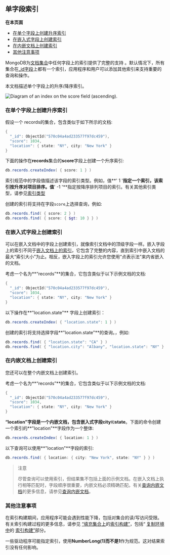 ## 单字段索引

**在本页面**

- [在单个字段上创建升序索引](#升序)
- [在嵌入式字段上创建索引](#字段)
- [在内嵌文档上创建索引](#文档)
- [其他注意事项](#注意)

MongoDB为[文档](https://docs.mongodb.com/manual/reference/glossary/#term-document)[集合](https://docs.mongodb.com/manual/reference/glossary/#term-collection)中任何字段上的索引提供了完整的支持 。默认情况下，所有集合在[_id字段](https://docs.mongodb.com/manual/indexes/#index-type-id)上都有一个索引，应用程序和用户可以添加其他索引来支持重要的查询和操作。

本文档描述单个字段上的升序/降序索引。

![Diagram of an index on the ``score`` field (ascending).](https://docs.mongodb.com/manual/_images/index-ascending.bakedsvg.svg)

### <span id="升序">在单个字段上创建升序索引</span>

假设一个 records的集合，包含类似于如下所示的文档:

```powershell
{
  "_id": ObjectId("570c04a4ad233577f97dc459"),
  "score": 1034,
  "location": { state: "NY", city: "New York" }
}
```

下面的操作在**records**集合的**score**字段上创建一个升序索引:

```powershell
db.records.createIndex( { score: 1 } )
```

索引规范中的字段值描述该字段的索引类型。例如，值**' 1 '**指定一个索引，该索引按升序对项目排序。值**' -1 '**指定按降序排列项目的索引。有关其他索引类型，请参见[索引类型](https://docs.mongodb.com/manual/indexes/#index-types)

创建的索引将支持在字段`score`上选择查询，例如:

```powershell
db.records.find( { score: 2 } )
db.records.find( { score: { $gt: 10 } } )
```

### <span id="字段">在嵌入式字段上创建索引</span>

可以在嵌入文档中的字段上创建索引，就像索引文档中的顶级字段一样。嵌入字段上的索引不同于[嵌入文档上的索引](https://docs.mongodb.com/manual/core/index-single/#index-embeddeddocuments)，它包含了完整的内容，直到索引中嵌入文档的最大“索引大小”为止。相反，嵌入字段上的索引允许您使用“点表示法”来内省嵌入的文档。

考虑一个名为**“records”**的集合，它包含类似于以下示例文档的文档:

```powershell
{
  "_id": ObjectId("570c04a4ad233577f97dc459"),
  "score": 1034,
  "location": { state: "NY", city: "New York" }
}
```

以下操作在**"location.state"** 字段上创建索引：

```powershell
db.records.createIndex( { "location.state": 1 } )
```

创建的索引将支持选择字段**"location.state"**的查询。，例如:

```powershell
db.records.find( { "location.state": "CA" } )
db.records.find( { "location.city": "Albany", "location.state": "NY" } )
```

### <span id="文档">在内嵌文档上创建索引</span>

您还可以在整个内嵌文档上创建索引。

考虑一个名为**“records”**的集合，它包含类似于以下示例文档的文档:

```powershell
{
  "_id": ObjectId("570c04a4ad233577f97dc459"),
  "score": 1034,
  "location": { state: "NY", city: "New York" }
}
```

**“location”**字段是一个内嵌文档，包含嵌入式字段**city**`和`**state**。下面的命令创建一个索引的**"location"**字段作为一个整体:

```powershell
db.records.createIndex( { location: 1 } )
```

以下查询可以使用**"location"**字段的索引:

```powershell
db.records.find( { location: { city: "New York", state: "NY" } } )
```

> 注意
>
> 尽管查询可以使用索引，但结果集不包括上面的示例文档。在嵌入文档上执行相等匹配时，字段顺序很重要，内嵌文档必须精确匹配。有关[查询内嵌文档](https://docs.mongodb.com/manual/reference/method/db.collection.find/#query-embedded-documents)的更多信息，请参见[查询内嵌文档](https://docs.mongodb.com/manual/reference/method/db.collection.find/#query-embedded-documents)。

### <span id="注意">其他注意事项</span>

在索引构建期间，应用程序可能会遇到性能下降，包括对集合的读/写访问受限。有关索引构建过程的更多信息，请参见 [“填充集合上](https://docs.mongodb.com/manual/core/index-creation/#index-operations)的[索引构建”](https://docs.mongodb.com/manual/core/index-creation/#index-operations-replicated-build)，包括“ [复制环境中](https://docs.mongodb.com/manual/core/index-creation/#index-operations-replicated-build)的 [索引构建”](https://docs.mongodb.com/manual/core/index-creation/#index-operations-replicated-build)部分。

一些驱动程序可能指定索引，使用**NumberLong(1)**而不是**1**作为规范。这对结果索引没有任何影响。